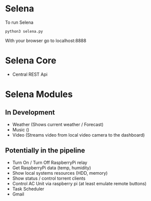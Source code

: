Selena
=====
To run Selena
```
python3 selena.py

```

With your browser go to localhost:8888

# Selena Core
- Central REST Api

# Selena Modules
## In Development
- Weather (Shows current weather / Forecast)
- Music ()
- Video (Streams video from local video camera to the dashboard)


## Potentially in the pipeline
- Turn On / Turn Off RaspberryPi relay
- Get RaspberryPi data (temp, humidity)
- Show local systems resources (HDD, memory)
- Show status / control torrent clients
- Control AC Unit via raspberry pi (at least emulate remote buttons)
- Task Scheduler
- Gmail
